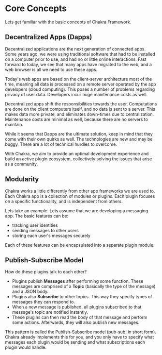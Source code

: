 # Core Concepts

Lets get familiar with the basic concepts of Chakra Framework.

## Decentralized Apps (Dapps)

Decentralized applications are the next generation of connected apps. Some years ago, we were using traditional software
that had to be installed on a computer prior to use, and had no or little online interactions. Fast forward to today, we
see that many apps have migrated to the web, and a web browser is all we need to use these apps.

Today's web apps are based on the client-server architecture most of the time, meaning all data is processed on a remote
server operated by the app developers (cloud computing). This poses a number of problems regarding privacy of user data.
Developers incur huge maintenance costs as well.

Decentralized apps shift the responsibilities towards the user. Computations are done on the client computers itself, and
no data is sent to a server. This makes data more private, and eliminates down-times due to centralization. Maintenance
costs are minimal as well, because there are no servers to maintain.

While it seems that Dapps are the ultimate solution, keep in mind that they come with their own quirks as well. The
technologies are new and may be buggy. There are a lot of technical hurdles to overcome.

With Chakra, we aim to provide an optimal development experience and build an active plugin ecosystem,
collectively solving the issues that arise as a community. 

## Modularity

Chakra works a little differently from other app frameworks we are used to. Each Chakra app is a collection 
of modules or plugins. Each plugin focuses on a specific functionality, and is independent from others.

Lets take an example. Lets assume that we are developing a messaging app. 
The basic features can be: 
- tracking user identities
- sending messages to other users
- storing each user's messages securely

Each of these features can be encapsulated into a separate plugin module.

## Publish-Subscribe Model

How do these plugins talk to each other?

- Plugins publish **Messages** after performing some function. These messages are comprised of a **Topic** (basically the
type of the message) and a JSON body.
- Plugins also **Subscribe** to other topics. This way they specify types of messages they can respond to.
- When a new message is published, all plugins subscribed to that message's topic are notified instantly. 
- These plugins can then read the body of that message and perform some actions. Afterwards, they will also publish new
messages.

This pattern is called the Publish-Subscribe model (pub-sub, in short form). Chakra already implements this for you, and
you only have to specify what messages each plugin would be sending and what subscriptions each plugin would handle.  
